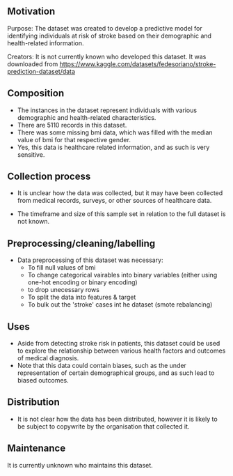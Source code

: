 
## Motivation

Purpose: The dataset was created to develop a predictive model for identifying individuals at risk of stroke based on their demographic and health-related information.

Creators: It is not currently known who developed this dataset. It was downloaded from https://www.kaggle.com/datasets/fedesoriano/stroke-prediction-dataset/data

 
## Composition

- The instances in the dataset represent individuals with various demographic and health-related characteristics.
- There are 5110 records in this dataset.
- There was some missing bmi data, which was filled with the median value of bmi for that respective gender. 
- Yes, this data is healthcare related information, and as such is very sensitive. 

## Collection process

- It is unclear how the data was collected, but it may have been collected from medical records, surveys, or other sources of healthcare data.

- The timeframe and size of this sample set in relation to the full dataset is not known. 

## Preprocessing/cleaning/labelling

- Data preprocessing of this dataset was necessary:
  - To fill null values of bmi
  - To change categorical vairables into binary variables (either using           one-hot encoding or binary encoding)
  - to drop unecessary rows
  - To split the data into features & target
  - To bulk out the 'stroke' cases int he dataset (smote rebalancing)
 
## Uses

- Aside from detecting stroke risk in patients, this dataset could be used to   explore the relationship between various health factors and outcomes of       medical diagnosis. 
- Note that this data could contain biases, such as the under representation    of certain demographical groups, and as such lead to biased outcomes. 

## Distribution

- It is not clear how the data has been distributed, however it is likely to be subject to copywrite by the organisation that collected it.

## Maintenance

It is currently unknown who maintains this dataset. 

